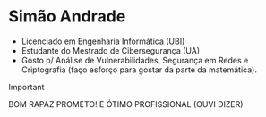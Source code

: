 # Simão Andrade

- Licenciado em Engenharia Informática (UBI)
- Estudante do Mestrado de Cibersegurança (UA)
- Gosto p/ Análise de Vulnerabilidades, Segurança em Redes e Criptografia (faço esforço para gostar da parte da matemática).

> [!IMPORTANT]
> BOM RAPAZ PROMETO! E ÓTIMO PROFISSIONAL (OUVI DIZER)
